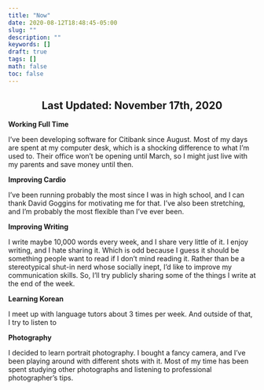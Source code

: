 ```yaml
---
title: "Now"
date: 2020-08-12T18:48:45-05:00
slug: ""
description: ""
keywords: []
draft: true
tags: []
math: false
toc: false
---
```

<h2 style="text-align: center;">
Last Updated: November 17th, 2020
</h2>

**Working Full Time**

I’ve been developing software for Citibank since August. Most of my days are spent at my computer desk, which is a shocking difference to what I’m used to. Their office won’t be opening until March, so I might just live with my parents and save money until then.

**Improving Cardio**

 I’ve been running probably the most since I was in high school, and I can thank David Goggins for motivating me for that. I’ve also been stretching, and I’m probably the most flexible than I’ve ever been. 

**Improving Writing**

I write maybe 10,000 words every week, and I share very little of it. I enjoy writing, and I hate sharing it. Which is odd because I guess it should be something people want to read if I don’t mind reading it. Rather than be a stereotypical shut-in nerd whose socially inept, I’d like to improve my communication skills. So, I’ll try publicly sharing some of the things I write at the end of the week. 

**Learning Korean**

I meet up with language tutors about 3 times per week. And outside of that, I try to listen to 

**Photography**

I decided to learn portrait photography. I bought a fancy camera, and I’ve been playing around with different shots with it. Most of my time has been spent studying other photographs and listening to professional photographer’s tips.

